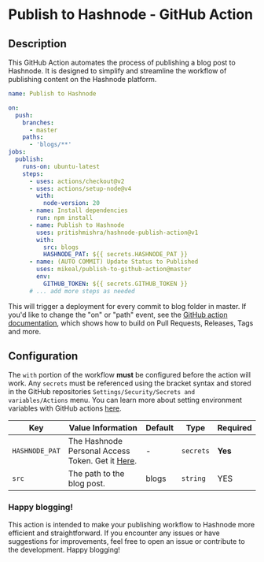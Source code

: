 # Publish to Hashnode - GitHub Action
## Description
This GitHub Action automates the process of publishing a blog post to Hashnode. It is designed to simplify and streamline the workflow of publishing content on the Hashnode platform.

```yaml
name: Publish to Hashnode

on:
  push:
    branches:
      - master
    paths:
      - 'blogs/**'
jobs:
  publish:
    runs-on: ubuntu-latest
    steps:
      - uses: actions/checkout@v2
      - uses: actions/setup-node@v4
        with:
          node-version: 20
      - name: Install dependencies
        run: npm install
      - name: Publish to Hashnode
        uses: pritishmishra/hashnode-publish-action@v1
        with:
          src: blogs
          HASHNODE_PAT: ${{ secrets.HASHNODE_PAT }}
      - name: (AUTO COMMIT) Update Status to Published
        uses: mikeal/publish-to-github-action@master
        env:
          GITHUB_TOKEN: ${{ secrets.GITHUB_TOKEN }}
      # ... add more steps as needed
```
This will trigger a deployment for every commit to blog folder in master. If you'd like to change the "on" or "path" event, see the [GitHub action documentation](https://help.github.com/en/github/automating-your-workflow-with-github-actions/workflow-syntax-for-github-actions#on), which shows how to build on Pull Requests, Releases, Tags and more.

## Configuration

The `with` portion of the workflow **must** be configured before the action will work. Any `secrets` must be referenced using the bracket syntax and stored in the GitHub repositories `Settings/Security/Secrets and variables/Actions` menu. You can learn more about setting environment variables with GitHub actions [here](https://help.github.com/en/articles/workflow-syntax-for-github-actions#jobsjob_idstepsenv).

| Key  | Value Information | Default | Type | Required |
| ------------- | ------------- | ------------- | ------------- | ------------- |
| `HASHNODE_PAT`  | The Hashnode Personal Access Token. Get it [Here](https://hashnode.com/settings/developer). | - |`secrets` | **Yes** |
| `src` | The path to the blog post. | blogs | `string` | YES |

### Happy blogging!
This action is intended to make your publishing workflow to Hashnode more efficient and straightforward. If you encounter any issues or have suggestions for improvements, feel free to open an issue or contribute to the development. Happy blogging!
